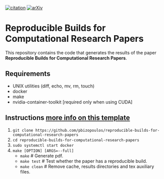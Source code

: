 [![citation](http://img.shields.io/badge/Citation-0091FF.svg)](https://scholar.google.com/scholar?q=Reconciler%3A%20A%20Workflow%20for%20Certifying%20Computational%20Research%20Reproducibility.%20arXiv%202020)
[![arXiv](http://img.shields.io/badge/cs.SE-arXiv%3A2005.12660-B31B1B.svg)](https://arxiv.org/abs/2005.12660)

# Reproducible Builds for Computational Research Papers
This repository contains the code that generates the results of the paper **Reproducible Builds for Computational Research Papers**.

## Requirements
- UNIX utilities (diff, echo, mv, rm, touch)
- docker
- make
- nvidia-container-toolkit [required only when using CUDA]

## Instructions [more info on this template](https://github.com/pbizopoulos/cookiecutter-reproducible-builds-for-computational-research-papers)
1. `git clone https://github.com/pbizopoulos/reproducible-builds-for-computational-research-papers`
2. `cd reproducible-builds-for-computational-research-papers`
3. `sudo systemctl start docker`
4. `make [OPTION] [ARGS=--full]`
    * `make`       # Generate pdf.
    * `make test`  # Test whether the paper has a reproducible build.
    * `make clean` # Remove cache, results directories and tex auxiliary files.
